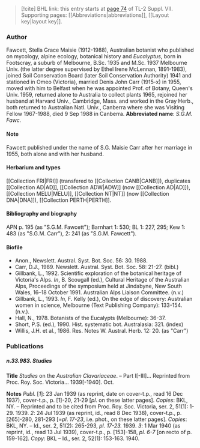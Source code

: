 > [!cite] BHL link: this entry starts at [page 74](https://www.biodiversitylibrary.org/page/33259578) of TL-2 Suppl. VII.
> Supporting pages: [[Abbreviations|abbreviations]], [[Layout key|layout key]].

### Author

Fawcett, Stella Grace Maisie (1912-1988), Australian botanist who published on mycology, alpine ecology, botanical history and *Eucalyptus*, born in Footscray, a suburb of Melbourne, B.Sc. 1935 and M.Sc. 1937 Melbourne Univ. (the latter degree supervised by Ethel Irene McLennan, 1891-1983), joined Soil Conservation Board (later Soil Conservation Authority) 1941 and stationed in Omeo (Victoria), married Denis John Carr (1915-x) in 1955, moved with him to Belfast when he was appointed Prof. of Botany, Queen's Univ. 1959, returned alone to Australia to collect plants 1965, rejoined her husband at Harvard Univ., Cambridge, Mass. and worked in the Gray Herb., both returned to Australian Natl. Univ., Canberra where she was Visiting Fellow 1967-1988, died 9 Sep 1988 in Canberra. 
**Abbreviated name**: *S.G.M. Fawc.*

#### Note

Fawcett published under the name of S.G. Maisie Carr after her marriage in 1955, both alone and with her husband.

#### Herbarium and types

[[Collection FRI|FRI]] (transfered to [[Collection CANB|CANB]]), duplicates [[Collection AD|AD]], [[Collection ADW|ADW]] (now [[Collection AD|AD]]), [[Collection MELU|MELU]], [[Collection NT|NT]] (now [[Collection DNA|DNA]]), [[Collection PERTH|PERTH]].

#### Bibliography and biography

APN p. 195 (as "S.G.M. Fawcett"); Barnhart 1: 530; BL 1: 227, 295; Kew 1: 483 (as "S.G.M. Carr"), 2: 241 (as "S.G.M. Fawcett").

#### Biofile

- Anon., Newslett. Austral. Syst. Bot. Soc. 56: 30. 1988.
- Carr, D.J., 1989. Newslett. Austral. Syst. Bot. Soc. 58: 21-27. (bibl.)
- Gillbank, L., 1992. Scientific exploration of the botanical heritage of Victoria's Alps. *In*, B. Scougall (ed.), Cultural Heritage of the Australian Alps, Proceedings of the symposium held at Jindabyne, New South Wales, 16–18 October 1991. Australian Alps Liaison Committee. (n.v.)
- Gillbank, L., 1993. *In*, F. Kelly (ed.), On the edge of discovery: Australian women in science, Melbourne (Text Publishing Company): 133-154. (n.v.).
- Hall, N., 1978. Botanists of the Eucalypts (Melbourne): 36-37.
- Short, P.S. (ed.), 1990. Hist. systematic bot. Australasia: 321. (index)
- Willis, J.H. et al., 1986. Res. Notes W. Austral. Herb. 12: 20. (as "Carr")

### Publications

##### n.33.983. Studies

**Title**
*Studies* on the *Australian Clavariaceae*. – Part I\[-III\]... Reprinted from Proc. Roy. Soc. Victoria... 1939\[-1940\]. Oct.

**Notes**
*Publ*. \[*1*\]: 23 Jan 1939 (as reprint, date on cover-t.p., read 16 Dec 1937), cover-t.p., p. \[1\]-20, 21-29 \[*pl*. on these latter pages\]. *Copies*: BKL, NY. – Reprinted and to be cited from Proc. Roy. Soc. Victoria, ser. 2, 51(1): 1-29. 1939.
*2*: 24 Jul 1939 (as reprint, id., read 8 Dec 1938), cover-t.p., p. \[265\]-280, 281-293 \[=*pl*.
*17-23*, i.e. phot., on these latter pages\]. *Copies*: BKL, NY. – Id., ser. 2, 51(2): 265-293, *pl. 17-23.* 1939.
*3*: 1 Mar 1940 (as reprint, id., read 13 Jul 1939), cover-t.p., p. \[153\]-158, *pl. 6-7* \[on recto of p. 159-162\]. *Copy*: BKL – Id., ser. 2, 52(1): 153-163. 1940.

